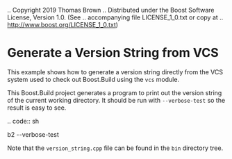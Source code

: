 .. Copyright 2019 Thomas Brown
.. Distributed under the Boost Software License, Version 1.0. (See
.. accompanying file LICENSE_1_0.txt or copy at
.. http://www.boost.org/LICENSE_1_0.txt)

Generate a Version String from VCS
==================================

This example shows how to generate a version string directly from the
VCS system used to check out Boost.Build using the ``vcs`` module.

This Boost.Build project generates a program to print out the version
string of the current working directory.  It should be run with
``--verbose-test`` so the result is easy to see.

.. code:: sh

   b2 --verbose-test

Note that the ``version_string.cpp`` file can be found in the ``bin``
directory tree.
